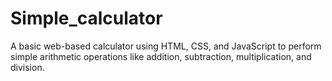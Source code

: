 # Simple_calculator
A basic web-based calculator using HTML, CSS, and JavaScript to perform simple arithmetic operations like addition, subtraction, multiplication, and division.
